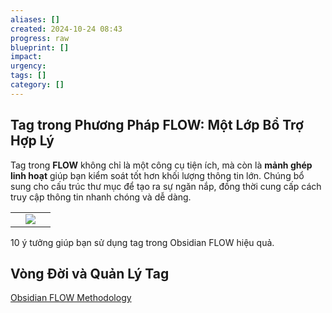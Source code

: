 ```yaml
---
aliases: []
created: 2024-10-24 08:43
progress: raw
blueprint: []
impact: 
urgency: 
tags: []
category: []
---
```

## **Tag trong Phương Pháp FLOW: Một Lớp Bổ Trợ Hợp Lý**

Tag trong **FLOW** không chỉ là một công cụ tiện ích, mà còn là **mảnh ghép linh hoạt** giúp bạn kiểm soát tốt hơn khối lượng thông tin lớn. Chúng bổ sung cho cấu trúc thư mục để tạo ra sự ngăn nắp, đồng thời cung cấp cách truy cập thông tin nhanh chóng và dễ dàng.

|   |   |   |
|---|---|---|
||[![](https://ci3.googleusercontent.com/meips/ADKq_NYkVdVqcWtx4AxMSXd60HJ_TrTaZ0V3qJ-I7UxZQTfnMsB0of60r3Ojxp66fqmd6sgQjenUp1AMbr9lg7KxA47GlytI8hNaPXTGkweX0LBm9vuvqSTH4YRAklH1IqHYwUmuKz4N4ObFxK61kJUVS2gcNI3bULbLpoS19appnGPHJyzaRiuVMO5GLPFtbOtUdeLN86qaIxaD9cytpSqcd9742Rc4iAa3hUztMV-kYawly858ZrkvsnGk4iHlFbrqAukqov6wMYix0H5tpt8M69hVrwYIbKxKjB-fywde-xS1Ky0K5TAVsojDEQ=s0-d-e1-ft#https://substackcdn.com/image/fetch/w_1416,c_limit,f_auto,q_auto:good,fl_progressive:steep/https%3A%2F%2Fsubstack-post-media.s3.amazonaws.com%2Fpublic%2Fimages%2F61e844e3-7c8f-419f-9c61-39010a2a580e_708x1216.png)](https://substack.com/redirect/fbd5ac2a-5b5a-4bf7-98ae-189386439c89?j=eyJ1IjoiM2E3dDhxIn0.lbBXhL5f2sGG5vLgFxPlLstmLr0ppKmLLBASS1w7r-E)||

10 ý tưởng giúp bạn sử dụng tag trong Obsidian FLOW hiệu quả.

## **Vòng Đời và Quản Lý Tag**



[Obsidian FLOW Methodology](../../4.%20Blueprint/Obsidian%20FLOW%20Methodology.md)
